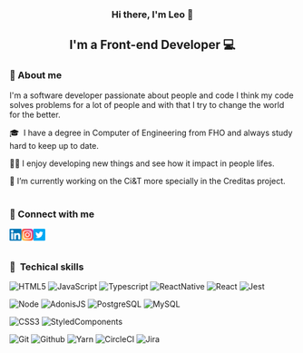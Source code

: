 <h3 align="center">
Hi there, I'm Leo 👋
</h3>

<h2 align="center">
I'm a Front-end Developer 💻
</h2> 

### 🚀 About me

I'm a software developer passionate about people and code I think my code solves problems for a lot of people and with that I try to change the world for the better.

🎓  I have a degree in Computer of Engineering from FHO and always study hard to keep up to date.

👨‍💻 I enjoy developing new things and see how it impact in people lifes.

🔭  I’m currently working on the Ci&T more specially in the Creditas project.
</br>
</br>

### 🤝 Connect with me

<a href="https://www.linkedin.com/in/leonardo-leite-5b6190125/"><img align="left" src="https://raw.githubusercontent.com/leoleite13k/leoleite13k/main/images/linkedin.svg" alt="Leonardo | LinkedIn" width="21px"/></a>
<a href="https://www.instagram.com/leonardotleite/"><img align="left" src="https://raw.githubusercontent.com/leoleite13k/leoleite13k/main/images/instagram.svg" alt="Leonardo | Instagram" width="21px"/></a>
<a href="https://twitter.com/leoleite13k"><img align="left" src="https://raw.githubusercontent.com/leoleite13k/leoleite13k/main/images/twitter.svg" alt="Leonardo | Twitter" width="21px"/></a>
</br>
</br>

### 💼  Techical skills

![HTML5](https://img.shields.io/badge/Code-HTML5-informational?style=flat&logo=html5&color=D35736) 
![JavaScript](https://img.shields.io/badge/Code-Javascript-informational?style=flat&logo=javascript&color=EBD84D) 
![Typescript](https://img.shields.io/badge/Code-Typescript-informational?style=flat&logo=typescript&color=4178C1) 
![ReactNative](https://img.shields.io/badge/Code-ReactNative-informational?style=flat&logo=react&color=60C4DF) 
![React](https://img.shields.io/badge/Code-React-informational?style=flat&logo=react&color=61DAFB)
![Jest](https://img.shields.io/badge/Code-Jest-informational?style=flat&logo=jest&color=8F455B)

![Node](https://img.shields.io/badge/Code-NodeJS-informational?style=flat&logo=node&color=9BC255) 
![AdonisJS](https://img.shields.io/badge/Code-AdonisJS-informational?style=flat&logo=adonisjs&color=443FCA) 
![PostgreSQL](https://img.shields.io/badge/Code-PostgreSQL-informational?style=flat&logo=postgresql&color=3C618E) 
![MySQL](https://img.shields.io/badge/Code-MySQL-informational?style=flat&logo=mysql&color=276087) 

![CSS3](https://img.shields.io/badge/Style-CSS3-informational?style=flat&logo=css3&color=5299D1)
![StyledComponents](https://img.shields.io/badge/Style-Styled_Components-informational?style=flat&logo=styledcomponents&color=AF67A4) 

![Git](https://img.shields.io/badge/Tools-Git-informational?style=flat&logo=git&color=DF5B3D) 
![Github](https://img.shields.io/badge/Tools-GitHub-informational?style=flat&logo=github&color=1C1E23)
![Yarn](https://img.shields.io/badge/Tools-Yarn-informational?style=flat&logo=yarn&color=4282AF)
![CircleCI](https://img.shields.io/badge/Tools-CircleCI-informational?style=flat&logo=circleci&color=343433)
![Jira](https://img.shields.io/badge/Tools-Jira-informational?style=flat&logo=jira&color=3778EA)

